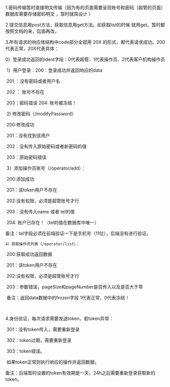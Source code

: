 1.密码传输暂时直接明文传输（因为有的页面需要呈现账号和密码（超管的页面）   数据库需要存储密码明文  ，暂时就简设计 ）

2.提交信息用post方法，获取信息用get方法。如获取list的时候  就用get。暂时都按照文档的来，后面再改。

3.所有请求的响应体结构中code部分全部用  20X   的形式，都代表请求成功。200代表正常，20X代表具体：

​	0）登录成功返回的ident字段：0代表超管、1代表操作员、2代表客户机构操作员

​	1）用户登录：200：登录成功并返回响应的data

​				201 ：没有密码或者用户名

​				202 ： 账号不存在

​				203：密码错误
				204: 账号被冻结！

​	2) 修改密码（/modifyPassword）

​				200:修改成功

​				201：没有找到该用户

​				202：没有传入原始密码或者新密码的值

​				203：原始密码错误

​	3）添加操作员账号（/operator/add）：

​				200:添加成功

​				201：该token用户不存在

​				202:没有权限，必须是超管账号才行

​				203：没有传入name 或者 tel的值

​				204:  账户已存在！（tel的值在数据库中唯一）

​		备注：tel字段必须在前端验证一下是手机号（11位），后端没有进行验证。
	
	4）获取操作员列表（/operator/list）：

​				200:获取成功返回数据

​				201：该token用户不存在

​				202:没有权限，必须是超管账号才行

​				203：参数错误，pageSize和pageNumber是否传入以及是否大于零

​		备注：返回data数据中的frozen字段  1代表正常，0代表冻结！

​			



4.身份验证，每次请求需要发送token，若token异常：

​				301：没有token传入，需要重新登录

​				302：token过期，需要重新登录

​				303：token错误。

​		如果token正常则执行响应的操作并返回数据。

​		备注：后端暂时设置的token有效期是一天，24h之后需要重新登录获取新的token。

